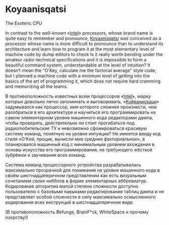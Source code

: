# Koyaanisqatsi
The Esoteric CPU

In contrast to the well-known «[Intel](https://en.wikipedia.org/wiki/Intel)» processors, whose brand name is quite easy to remember and pronounce, [Koyaanisqatsi](https://en.wikipedia.org/wiki/Koyaanisqatsi) was conceived as a processor whose name is more difficult to pronounce than to understand its architecture and learn how to program it at the most elementary level of machine code by dump editors to check Is it really worth bending under the amateur radio-technical specifications and it is impossible to form a beautiful command system, understandable at the level of intuition? It doesn’t mean the "O'Key, calculate me the factorial average" style code, but I planned a machine code with a minimum level of getting into the basics of the art of programming it, which does not require hard cramming and memorizing all the teams.

В противоположность известных всем процессоров «[Intel](https://ru.wikipedia.org/wiki/Intel)», марку которых довольно легко запоминать и выговоривать, «[Койяанискаци](https://ru.wikipedia.org/wiki/%D0%9A%D0%BE%D0%B9%D1%8F%D0%B0%D0%BD%D0%B8%D1%81%D0%BA%D0%B0%D1%86%D0%B8)» задумывался как процессор, имя которого сложнее произнести, чем разобраться в его архитектуре и научиться его программировать на самом элементарном уровне машинного кода редакторами дампа, чтобы проверить, действительно ли стоит прогибаться под радиолюбительские ТУ и невозможно сфомироваться красивую систему команд, понятную на уровне интуиции?
Не имеется ввиду код стиля «O'Kей, процик, вычисли мне среднее факториальное», а планировался машинный код с минимальным уровнем вхождения в основы искусства его программирования, не требующего жёсткой зубрёжки и заучивания всех команд.

Система команд процессорного устройства разрабатывалась максимально прозрачной
для понимания на уровне машинного кода в своём шестнадцатеричном представлении
как есть визуальным сочетанием своих нибблов в форме элементарных аббревиатур.
Кодирование алгоритма малой степени сложности доступно пользователю с базовыми
навыками редактирования таблиц дампа и не представляет особой сложности в силу
максимально осмысленного кодирования всех инструкций в шестнадцатеричном виде.

(В противоположность Befunge, BrainF*ck, WhiteSpace и прочему озорству!)
